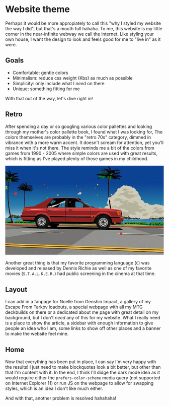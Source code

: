# Website theme

Perhaps it would be more appropiately to call this "why I styled my website the way I did", but that's a mouth full hahaha.
To me, this website is my little corner in the near-infinite webway we call the internet.
Like styling your own house, I want the design to look and feels good for me to "live in" as it were.

## Goals

- Comfortable: gentle colors
- Minimalism: reduce css weight (Kbs) as much as possible
- Simplicity: only include what I _need_ on there
- Unique: something fitting for me

With that out of the way, let's dive right in!

## Retro

After spending a day or so googling various color pallettes and looking through my mother's color pallette book, I found what I was looking for,
The colors themselves are probably in the "retro 70s" category, dimmed in vibrance with a more warm accent.
It doesn't scream for attention, yet you'll miss it when it's not there.
The style reminds me a bit of the colors from games from 1990 - 2005 where simple colors are used with great results, which is fitting as I've played plenty of those games in my childhood.

![img](./assets/img/20220324-3/engelwood-crystaldolphin.jpg)

Another great thing is that my favorite programming language (`C`) was developed and released by Dennis Richie as well as one of my favorite movies (`S.T.A.L.K.E.R.`) had public screening in the cinema at that time.

## Layout

I can add in a fanpage for Noelle from Genshin Impact, a gallery of my Escape From Tarkov loadouts, a special webpage with all my MTG deckbuilds on there or a dedicated about me page with great detail on my background, but I don't _need_ any of this for my website.
What I really need is a place to show the article, a sidebar with enough information to give people an idea who I am, some links to show off other places and a banner to make the website feel mine.

## Home

Now that everything has been put in place, I can say I'm very happy with the results!
I just need to make blockquotes look a bit better, but other than that I'm content with it.
In the end, I think I'll didge the dark mode idea as it would require either the `prefers-color-scheme` media query (not supported on Internet Explorer 11) or run JS on the webpage to allow for swapping styles, which is an idea I don't like much either.

And with that, another problem is resolved hahahaha!
